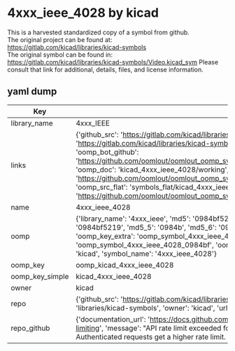 # 4xxx_ieee_4028 by kicad  
This is a harvested standardized copy of a symbol from github.  
The original project can be found at:  
https://gitlab.com/kicad/libraries/kicad-symbols  
The original symbol can be found in:
https://gitlab.com/kicad/libraries/kicad-symbols/Video.kicad_sym
Please consult that link for additional, details, files, and license information.  
## yaml dump  
| Key | Value |  
| --- | --- |  
| library_name | 4xxx_IEEE |  
| links | {'github_src': 'https://gitlab.com/kicad/libraries/kicad-symbols/Video.kicad_sym', 'github_src_repo': 'https://gitlab.com/kicad/libraries/kicad-symbols', 'oomp_bot': 'kicad_4xxx_ieee_4028/working', 'oomp_bot_github': 'https://github.com/oomlout/oomlout_oomp_symbol_bot/tree/main/kicad_4xxx_ieee_4028/working', 'oomp_doc': 'kicad_4xxx_ieee_4028/working', 'oomp_doc_github': 'https://github.com/oomlout/oomlout_oomp_symbol_doc/tree/main/kicad_4xxx_ieee_4028/working', 'oomp_src_flat': 'symbols_flat/kicad_4xxx_ieee_4028/working', 'oomp_src_flat_github': 'https://github.com/oomlout/oomlout_oomp_symbol_src/tree/main/kicad_4xxx_ieee_4028/working'} |  
| name | 4xxx_ieee_4028 |  
| oomp | {'library_name': '4xxx_ieee', 'md5': '0984bf52194fd474b6b1d1369099b2e1', 'md5_10': '0984bf5219', 'md5_5': '0984b', 'md5_6': '0984bf', 'oomp_key': 'oomp_4xxx_ieee_4028', 'oomp_key_extra': 'oomp_symbol_4xxx_ieee_4028', 'oomp_key_full': 'oomp_symbol_4xxx_ieee_4028_0984bf', 'oomp_key_simple': '4xxx_ieee_4028', 'owner_name': 'kicad', 'symbol_name': '4xxx_ieee_4028'} |  
| oomp_key | oomp_kicad_4xxx_ieee_4028 |  
| oomp_key_simple | kicad_4xxx_ieee_4028 |  
| owner | kicad |  
| repo | {'github_src': 'https://gitlab.com/kicad/libraries/kicad-symbols/Video.kicad_sym', 'name': 'libraries/kicad-symbols', 'owner': 'kicad', 'url': 'https://gitlab.com/kicad/libraries/kicad-symbols'} |  
| repo_github | {'documentation_url': 'https://docs.github.com/rest/overview/resources-in-the-rest-api#rate-limiting', 'message': "API rate limit exceeded for 84.66.173.59. (But here's the good news: Authenticated requests get a higher rate limit. Check out the documentation for more details.)"} |  


